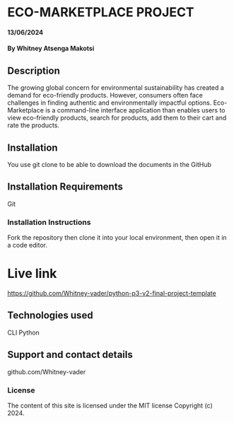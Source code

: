 # ECO-MARKETPLACE PROJECT 

#### 13/06/2024

#### By Whitney Atsenga Makotsi 

## Description
The growing global concern for environmental sustainability has created a demand for eco-friendly products. However, consumers often face challenges in finding authentic and environmentally impactful options. Eco-Marketplace is a command-line interface application than enables users to view eco-friendly products, search for products, add them to their cart and rate the products.

## Installation
You use git clone to be able to download the documents in the GitHub

## Installation Requirements
Git

### Installation Instructions
Fork the repository then clone it into your local environment, then open it in a code editor.

# Live link
https://github.com/Whitney-vader/python-p3-v2-final-project-template

## Technologies used
CLI
Python

## Support and contact details
github.com/Whitney-vader

### License
The content of this site is licensed under the MIT license
Copyright (c) 2024.
